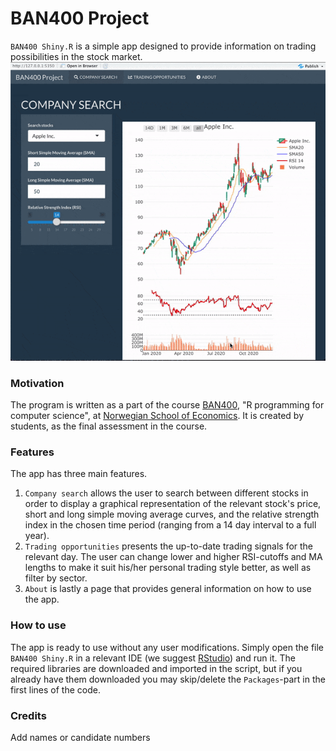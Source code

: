 # BAN400 Project
`BAN400 Shiny.R` is a simple app designed to provide information on
trading possibilities in the stock market.
![GIF demo](IMG/BAN400.gif)
### Motivation
The program is written as a part of the course
[BAN400](https://www.nhh.no/en/courses/r-programming-for-data-science/),
"R programming for computer science", at [Norwegian School of
Economics](https://www.nhh.no/en/). It is created by students, as the final
assessment in the course.
### Features
The app has three main features.
1. `Company search` allows the user to search between different stocks
in order to display a graphical representation of the relevant stock's price,
short and long simple moving average curves, and the relative strength index
in the chosen time period (ranging from a 14 day interval to a full year).
2. `Trading opportunities` presents the up-to-date trading signals for the
relevant day. The user can change lower and higher RSI-cutoffs and MA lengths to make it suit
his/her personal trading style better, as well as filter by sector.
3. `About` is lastly a page that provides general information on how to use
the app.
### How to use
The app is ready to use without any user modifications. Simply open the file
`BAN400 Shiny.R` in a relevant IDE (we suggest [RStudio](https://rstudio.com))
and run it. The required libraries are downloaded and imported in the script,
but if you already have them downloaded you may skip/delete the `Packages`-part
in the first lines of the code.
### Credits
Add names or candidate numbers


